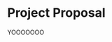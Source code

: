 <!DOCTYPE html>
<html>
  <head>
    <title>Demonstration</title>
  </head>
  <body>
    <h1>Project Proposal</h2>
    <p>YOOOOOOO</p>
  </body>
  </html>
